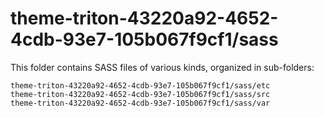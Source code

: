 # theme-triton-43220a92-4652-4cdb-93e7-105b067f9cf1/sass

This folder contains SASS files of various kinds, organized in sub-folders:

    theme-triton-43220a92-4652-4cdb-93e7-105b067f9cf1/sass/etc
    theme-triton-43220a92-4652-4cdb-93e7-105b067f9cf1/sass/src
    theme-triton-43220a92-4652-4cdb-93e7-105b067f9cf1/sass/var
